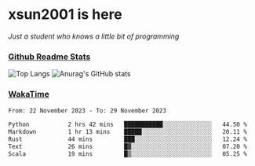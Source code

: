 # xsun2001 is here

*Just a student who knows a little bit of programming*

### [Github Readme Stats](https://github.com/anuraghazra/github-readme-stats)

![Top Langs](https://github-readme-stats.vercel.app/api/top-langs/?username=xsun2001&layout=compact&theme=radical) ![Anurag's GitHub stats](https://github-readme-stats.vercel.app/api?username=xsun2001&show_icons=true&theme=radical)

### [WakaTime](https://wakatime.com)

<!--START_SECTION:waka-->

```txt
From: 22 November 2023 - To: 29 November 2023

Python           2 hrs 42 mins   ███████████░░░░░░░░░░░░░░   44.50 %
Markdown         1 hr 13 mins    █████░░░░░░░░░░░░░░░░░░░░   20.11 %
Rust             44 mins         ███░░░░░░░░░░░░░░░░░░░░░░   12.24 %
Text             26 mins         █▓░░░░░░░░░░░░░░░░░░░░░░░   07.20 %
Scala            19 mins         █▒░░░░░░░░░░░░░░░░░░░░░░░   05.25 %
```

<!--END_SECTION:waka-->
